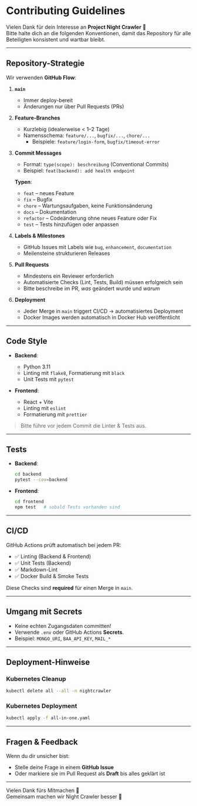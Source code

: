 # Contributing Guidelines

Vielen Dank für dein Interesse an **Project Night Crawler** 🎉  
Bitte halte dich an die folgenden Konventionen, damit das Repository für alle Beteiligten konsistent und wartbar bleibt.

---

## Repository-Strategie

Wir verwenden **GitHub Flow**:

1. **`main`**
   - Immer deploy-bereit
   - Änderungen nur über Pull Requests (PRs)

2. **Feature-Branches**
   - Kurzlebig (idealerweise < 1–2 Tage)
   - Namensschema: `feature/...`, `bugfix/...`, `chore/...`
     - Beispiele: `feature/login-form`, `bugfix/timeout-error`

3. **Commit Messages**
   - Format: `type(scope): beschreibung` (Conventional Commits)
   - Beispiel: `feat(backend): add health endpoint`

   **Typen**:  
   - `feat` – neues Feature  
   - `fix` – Bugfix  
   - `chore` – Wartungsaufgaben, keine Funktionsänderung  
   - `docs` – Dokumentation  
   - `refactor` – Codeänderung ohne neues Feature oder Fix  
   - `test` – Tests hinzufügen oder anpassen  

4. **Labels & Milestones**
   - GitHub Issues mit Labels wie `bug`, `enhancement`, `documentation`
   - Meilensteine strukturieren Releases

5. **Pull Requests**
   - Mindestens ein Reviewer erforderlich
   - Automatisierte Checks (Lint, Tests, Build) müssen erfolgreich sein
   - Bitte beschreibe im PR, *was* geändert wurde und *warum*

6. **Deployment**
   - Jeder Merge in `main` triggert CI/CD → automatisiertes Deployment
   - Docker Images werden automatisch in Docker Hub veröffentlicht

---

## Code Style

- **Backend**:  
  - Python 3.11  
  - Linting mit `flake8`, Formatierung mit `black`  
  - Unit Tests mit `pytest`  

- **Frontend**:  
  - React + Vite  
  - Linting mit `eslint`  
  - Formatierung mit `prettier`  

> Bitte führe vor jedem Commit die Linter & Tests aus.

---

## Tests

- **Backend**:  

  ```bash
  cd backend
  pytest --cov=backend
  ```

- **Frontend**:  

  ```bash
  cd frontend
  npm test   # sobald Tests vorhanden sind
  ```

---

## CI/CD

GitHub Actions prüft automatisch bei jedem PR:

- ✅ Linting (Backend & Frontend)  
- ✅ Unit Tests (Backend)  
- ✅ Markdown-Lint  
- ✅ Docker Build & Smoke Tests  

Diese Checks sind **required** für einen Merge in `main`.

---

## Umgang mit Secrets

- Keine echten Zugangsdaten committen!  
- Verwende `.env` oder GitHub Actions **Secrets**.  
- Beispiel: `MONGO_URI`, `BAA_API_KEY`, `MAIL_*`  

---

## Deployment-Hinweise

### Kubernetes Cleanup

```bash
kubectl delete all --all -n nightcrawler
```

### Kubernetes Deployment

```bash
kubectl apply -f all-in-one.yaml
```

---

## Fragen & Feedback

Wenn du dir unsicher bist:

- Stelle deine Frage in einem **GitHub Issue**
- Oder markiere sie im Pull Request als **Draft** bis alles geklärt ist

---

Vielen Dank fürs Mitmachen 💙  
Gemeinsam machen wir Night Crawler besser 🚀
